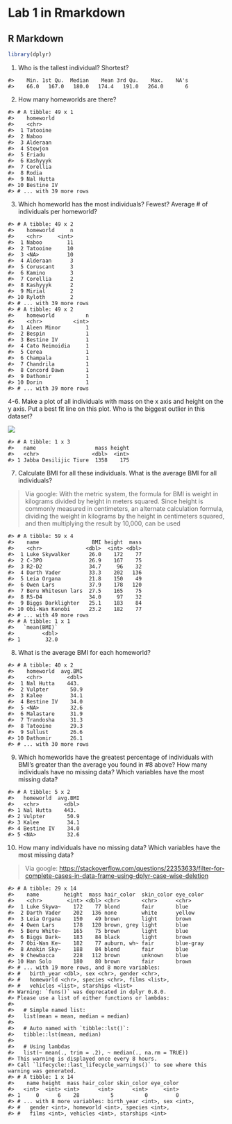 # Lab 1 in Rmarkdown

## R Markdown


```r
library(dplyr)
```


1. Who is the tallest individual? Shortest?


```
#>    Min. 1st Qu.  Median    Mean 3rd Qu.    Max.    NA's 
#>    66.0   167.0   180.0   174.4   191.0   264.0       6
```

2. How many homeworlds are there?


```
#> # A tibble: 49 x 1
#>    homeworld 
#>    <chr>     
#>  1 Tatooine  
#>  2 Naboo     
#>  3 Alderaan  
#>  4 Stewjon   
#>  5 Eriadu    
#>  6 Kashyyyk  
#>  7 Corellia  
#>  8 Rodia     
#>  9 Nal Hutta 
#> 10 Bestine IV
#> # ... with 39 more rows
```


3. Which homeworld has the most individuals? Fewest? Average # of individuals per homeworld?


```
#> # A tibble: 49 x 2
#>    homeworld     n
#>    <chr>     <int>
#>  1 Naboo        11
#>  2 Tatooine     10
#>  3 <NA>         10
#>  4 Alderaan      3
#>  5 Coruscant     3
#>  6 Kamino        3
#>  7 Corellia      2
#>  8 Kashyyyk      2
#>  9 Mirial        2
#> 10 Ryloth        2
#> # ... with 39 more rows
#> # A tibble: 49 x 2
#>    homeworld          n
#>    <chr>          <int>
#>  1 Aleen Minor        1
#>  2 Bespin             1
#>  3 Bestine IV         1
#>  4 Cato Neimoidia     1
#>  5 Cerea              1
#>  6 Champala           1
#>  7 Chandrila          1
#>  8 Concord Dawn       1
#>  9 Dathomir           1
#> 10 Dorin              1
#> # ... with 39 more rows
```

4-6. Make a plot of all individuals with mass on the x axis and height on the y axis. Put a best fit line on this plot.  Who is the biggest outlier in this dataset?

![](101-a1_files/figure-epub3/unnamed-chunk-5-1.png)<!-- -->

```
#> # A tibble: 1 x 3
#>   name                   mass height
#>   <chr>                 <dbl>  <int>
#> 1 Jabba Desilijic Tiure  1358    175
```

7. Calculate BMI for all these individuals. What is the average BMI for all individuals?

> Via google: With the metric system, the formula for BMI is weight in kilograms divided by height in meters squared. Since height is commonly measured in centimeters, an alternate calculation formula, dividing the weight in kilograms by the height in centimeters squared, and then multiplying the result by 10,000, can be used


```
#> # A tibble: 59 x 4
#>    name                 BMI height  mass
#>    <chr>              <dbl>  <int> <dbl>
#>  1 Luke Skywalker      26.0    172    77
#>  2 C-3PO               26.9    167    75
#>  3 R2-D2               34.7     96    32
#>  4 Darth Vader         33.3    202   136
#>  5 Leia Organa         21.8    150    49
#>  6 Owen Lars           37.9    178   120
#>  7 Beru Whitesun lars  27.5    165    75
#>  8 R5-D4               34.0     97    32
#>  9 Biggs Darklighter   25.1    183    84
#> 10 Obi-Wan Kenobi      23.2    182    77
#> # ... with 49 more rows
#> # A tibble: 1 x 1
#>   `mean(BMI)`
#>         <dbl>
#> 1        32.0
```

8. What is the average BMI for each homeworld?
    

```
#> # A tibble: 40 x 2
#>    homeworld  avg.BMI
#>    <chr>        <dbl>
#>  1 Nal Hutta    443. 
#>  2 Vulpter       50.9
#>  3 Kalee         34.1
#>  4 Bestine IV    34.0
#>  5 <NA>          32.6
#>  6 Malastare     31.9
#>  7 Trandosha     31.3
#>  8 Tatooine      29.3
#>  9 Sullust       26.6
#> 10 Dathomir      26.1
#> # ... with 30 more rows
```
  
9. Which homeworlds have the greatest percentage of individuals with BMI’s greater than the average you found in #8 above?
    How many individuals have no missing data? Which variables have the most missing data?
    

```
#> # A tibble: 5 x 2
#>   homeworld  avg.BMI
#>   <chr>        <dbl>
#> 1 Nal Hutta    443. 
#> 2 Vulpter       50.9
#> 3 Kalee         34.1
#> 4 Bestine IV    34.0
#> 5 <NA>          32.6
```
    
10. How many individuals have no missing data? Which variables have the most missing data?

> Via google: https://stackoverflow.com/questions/22353633/filter-for-complete-cases-in-data-frame-using-dplyr-case-wise-deletion


```
#> # A tibble: 29 x 14
#>    name        height  mass hair_color  skin_color eye_color
#>    <chr>        <int> <dbl> <chr>       <chr>      <chr>    
#>  1 Luke Skywa~    172    77 blond       fair       blue     
#>  2 Darth Vader    202   136 none        white      yellow   
#>  3 Leia Organa    150    49 brown       light      brown    
#>  4 Owen Lars      178   120 brown, grey light      blue     
#>  5 Beru White~    165    75 brown       light      blue     
#>  6 Biggs Dark~    183    84 black       light      brown    
#>  7 Obi-Wan Ke~    182    77 auburn, wh~ fair       blue-gray
#>  8 Anakin Sky~    188    84 blond       fair       blue     
#>  9 Chewbacca      228   112 brown       unknown    blue     
#> 10 Han Solo       180    80 brown       fair       brown    
#> # ... with 19 more rows, and 8 more variables:
#> #   birth_year <dbl>, sex <chr>, gender <chr>,
#> #   homeworld <chr>, species <chr>, films <list>,
#> #   vehicles <list>, starships <list>
#> Warning: `funs()` was deprecated in dplyr 0.8.0.
#> Please use a list of either functions or lambdas: 
#> 
#>   # Simple named list: 
#>   list(mean = mean, median = median)
#> 
#>   # Auto named with `tibble::lst()`: 
#>   tibble::lst(mean, median)
#> 
#>   # Using lambdas
#>   list(~ mean(., trim = .2), ~ median(., na.rm = TRUE))
#> This warning is displayed once every 8 hours.
#> Call `lifecycle::last_lifecycle_warnings()` to see where this warning was generated.
#> # A tibble: 1 x 14
#>    name height  mass hair_color skin_color eye_color
#>   <int>  <int> <int>      <int>      <int>     <int>
#> 1     0      6    28          5          0         0
#> # ... with 8 more variables: birth_year <int>, sex <int>,
#> #   gender <int>, homeworld <int>, species <int>,
#> #   films <int>, vehicles <int>, starships <int>
```

